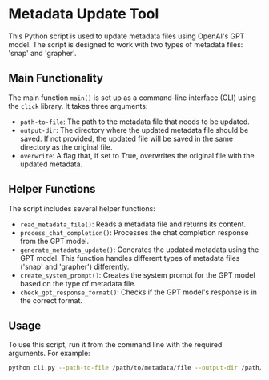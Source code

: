 # Metadata Update Tool

This Python script is used to update metadata files using OpenAI's GPT model. The script is designed to work with two types of metadata files: 'snap' and 'grapher'.

## Main Functionality

The main function `main()` is set up as a command-line interface (CLI) using the `click` library. It takes three arguments:

- `path-to-file`: The path to the metadata file that needs to be updated.
- `output-dir`: The directory where the updated metadata file should be saved. If not provided, the updated file will be saved in the same directory as the original file.
- `overwrite`: A flag that, if set to True, overwrites the original file with the updated metadata.

## Helper Functions

The script includes several helper functions:

- `read_metadata_file()`: Reads a metadata file and returns its content.
- `process_chat_completion()`: Processes the chat completion response from the GPT model.
- `generate_metadata_update()`: Generates the updated metadata using the GPT model. This function handles different types of metadata files ('snap' and 'grapher') differently.
- `create_system_prompt()`: Creates the system prompt for the GPT model based on the type of metadata file.
- `check_gpt_response_format()`: Checks if the GPT model's response is in the correct format.

## Usage

To use this script, run it from the command line with the required arguments. For example:

```bash
python cli.py --path-to-file /path/to/metadata/file --output-dir /path/to/output/directory --overwrite